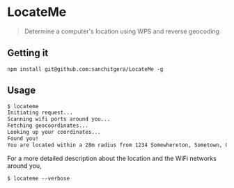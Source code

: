 # LocateMe
> Determine a computer's location using WPS and reverse geocoding

## Getting it 
```
npm install git@github.com:sanchitgera/LocateMe -g 
```

## Usage 
```bash
$ locateme
Initiating request...
Scanning wifi ports around you...
Fetching geocoordinates...
Looking up your coordinates...
Found you!
You are located within a 28m radius from 1234 Somewhereton, Sometown, ON A1B 2C3, Canada
```

For a more detailed description about the location and the WiFi networks around you, 
```
$ locateme --verbose
```




